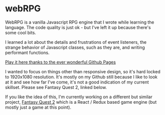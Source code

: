 # webRPG
WebRPG is a vanilla Javascript RPG engine that I wrote while learning the language. The code quality is just ok - but I've left it up because there's some cool bits.

I learned a lot about the details and frustrations of event listeners, the strange behavior of Javascript classes, such as they are, and writing performant functions.

[Play it here thanks to the ever wonderful Github Pages](https://wjkmartin.github.io/webRPG/game.html)

I wanted to focus on things other than responsive design, so it's hard locked to 1920x1080 resolution. It's mostly on my Github still because I like to look at it and see how far I've come, it's not a good indication of my current skillset. Please see Fantasy Quest 2, linked below.

If you like the idea of this, I'm currently working on a different but similar project, [Fantasy Quest 2](https://github.com/wjkmartin/fantasy-quest-2) which is a React / Redux based game engine (but mostly just a game at this point). 






